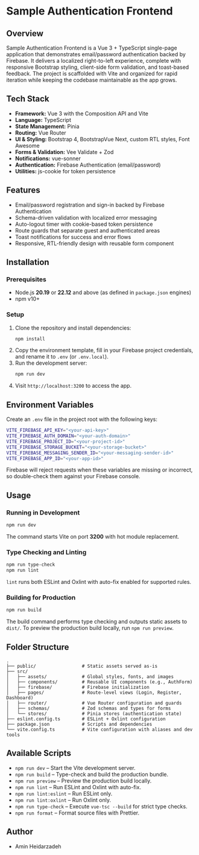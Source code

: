 # Sample Authentication Frontend

## Overview
Sample Authentication Frontend is a Vue 3 + TypeScript single-page application that demonstrates email/password authentication backed by Firebase. It delivers a localized right-to-left experience, complete with responsive Bootstrap styling, client-side form validation, and toast-based feedback. The project is scaffolded with Vite and organized for rapid iteration while keeping the codebase maintainable as the app grows.

## Tech Stack
- **Framework:** Vue 3 with the Composition API and Vite
- **Language:** TypeScript
- **State Management:** Pinia
- **Routing:** Vue Router
- **UI & Styling:** Bootstrap 4, BootstrapVue Next, custom RTL styles, Font Awesome
- **Forms & Validation:** Vee Validate + Zod
- **Notifications:** vue-sonner
- **Authentication:** Firebase Authentication (email/password)
- **Utilities:** js-cookie for token persistence

## Features
- Email/password registration and sign-in backed by Firebase Authentication
- Schema-driven validation with localized error messaging
- Auto-logout timer with cookie-based token persistence
- Route guards that separate guest and authenticated areas
- Toast notifications for success and error flows
- Responsive, RTL-friendly design with reusable form component

## Installation
### Prerequisites
- Node.js **20.19** or **22.12** and above (as defined in `package.json` engines)
- npm v10+

### Setup
1. Clone the repository and install dependencies:
   ```bash
   npm install
   ```
2. Copy the environment template, fill in your Firebase project credentials, and rename it to `.env` (or `.env.local`).
3. Run the development server:
   ```bash
   npm run dev
   ```
4. Visit `http://localhost:3200` to access the app.

## Environment Variables
Create an `.env` file in the project root with the following keys:
```bash
VITE_FIREBASE_API_KEY="<your-api-key>"
VITE_FIREBASE_AUTH_DOMAIN="<your-auth-domain>"
VITE_FIREBASE_PROJECT_ID="<your-project-id>"
VITE_FIREBASE_STORAGE_BUCKET="<your-storage-bucket>"
VITE_FIREBASE_MESSAGING_SENDER_ID="<your-messaging-sender-id>"
VITE_FIREBASE_APP_ID="<your-app-id>"
```
Firebase will reject requests when these variables are missing or incorrect, so double-check them against your Firebase console.

## Usage
### Running in Development
```bash
npm run dev
```
The command starts Vite on port **3200** with hot module replacement.

### Type Checking and Linting
```bash
npm run type-check
npm run lint
```
`lint` runs both ESLint and Oxlint with auto-fix enabled for supported rules.

### Building for Production
```bash
npm run build
```
The build command performs type checking and outputs static assets to `dist/`. To preview the production build locally, run `npm run preview`.

## Folder Structure
```
.
├── public/                 # Static assets served as-is
├── src/
│   ├── assets/             # Global styles, fonts, and images
│   ├── components/         # Reusable UI components (e.g., AuthForm)
│   ├── firebase/           # Firebase initialization
│   ├── pages/              # Route-level views (Login, Register, Dashboard)
│   ├── router/             # Vue Router configuration and guards
│   ├── schemas/            # Zod schemas and types for forms
│   └── stores/             # Pinia stores (authentication state)
├── eslint.config.ts        # ESLint + Oxlint configuration
├── package.json            # Scripts and dependencies
└── vite.config.ts          # Vite configuration with aliases and dev tools
```

## Available Scripts
- `npm run dev` – Start the Vite development server.
- `npm run build` – Type-check and build the production bundle.
- `npm run preview` – Preview the production build locally.
- `npm run lint` – Run ESLint and Oxlint with auto-fix.
- `npm run lint:eslint` – Run ESLint only.
- `npm run lint:oxlint` – Run Oxlint only.
- `npm run type-check` – Execute `vue-tsc --build` for strict type checks.
- `npm run format` – Format source files with Prettier.

## Author
- Amin Heidarzadeh
